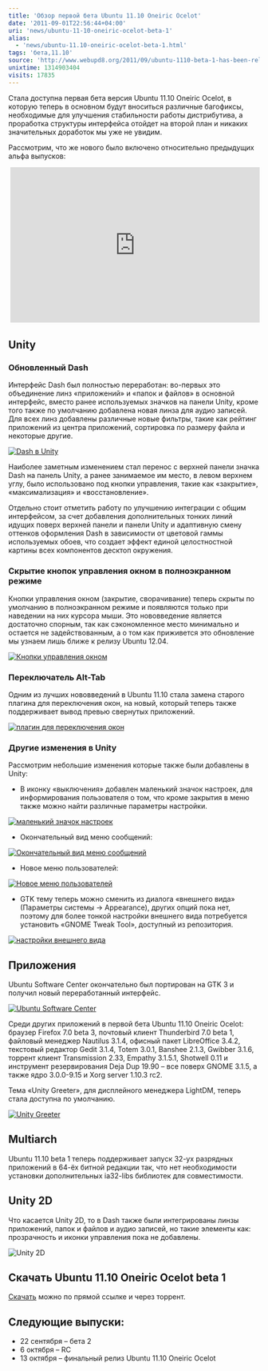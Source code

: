 ```yaml
---
title: 'Обзор первой бета Ubuntu 11.10 Oneiric Ocelot'
date: '2011-09-01T22:56:44+04:00'
uri: 'news/ubuntu-11-10-oneiric-ocelot-beta-1'
alias: 
  - 'news/ubuntu-11.10-oneiric-ocelot-beta-1.html'
tags: 'бета,11.10'
source: 'http://www.webupd8.org/2011/09/ubuntu-1110-beta-1-has-been-released.html'
unixtime: 1314903404
visits: 17835
---
```

Стала доступна первая бета версия Ubuntu 11.10 Oneiric Ocelot, в которую теперь в основном будут вноситься различные багофиксы, необходимые для улучшения стабильности работы дистрибутива, а проработка структуры интерфейса отойдет на второй план и никаких значительных доработок мы уже не увидим.

Рассмотрим, что же нового было включено относительно предыдущих альфа выпусков:

 <iframe src="http://www.youtube.com/embed/9gVQ5KbnQ-g" frameborder="0" width="500" height="311"></iframe>

## Unity

### Обновленный Dash

Интерфейс Dash был полностью переработан: во-первых это объединение линз «приложений» и «папок и файлов» в основной интерфейс, вместо ранее используемых значков на панели Unity, кроме того также по умолчанию добавлена новая линза для аудио записей. Для всех линз добавлены различные новые фильтры, такие как рейтинг приложений из центра приложений, сортировка по размеру файла и некоторые другие.

[![Dash в Unity](img/2011/09/01/22-00/ubuntu1110-music-lens-6103580113-o.jpg)](img/2011/09/01/22-00/ubuntu1110-music-lens-6103580113-o.jpg)

Наиболее заметным изменением стал перенос с верхней панели значка Dash на панель Unity, а ранее занимаемое им место, в левом верхнем углу, было использовано под кнопки управления, такие как «закрытие», «максимализация» и «восстановление».

Отдельно стоит отметить работу по улучшению интеграции с общим интерфейсом, за счет добавления дополнительных тонких линий идущих поверх верхней панели и панели Unity и адаптивную смену оттенков оформления Dash в зависимости от цветовой гаммы используемых обоев, что создает эффект единой целостностной картины всех компонентов десктоп окружения.

### Скрытие кнопок управления окном в полноэкранном режиме

Кнопки управления окном (закрытие, сворачивание) теперь скрыты по умолчанию в полноэкранном режиме и появляются только при наведении на них курсора мыши. Это нововведение является достаточно спорным, так как сэкономленное место минимально и остается не задействованным, а о том как приживется это обновление мы узнаем лишь ближе к релизу Ubuntu 12.04.

[![Кнопки управления окном](img/2011/09/01/22-00/ubuntu1110-no-window-buttons-6104120450-o.jpg)](img/2011/09/01/22-00/ubuntu1110-no-window-buttons-6104120450-o.jpg)

### Переключатель Alt-Tab

Одним из лучших нововведений в Ubuntu 11.10 стала замена старого плагина для переключения окон, на новый, который теперь также поддерживает вывод превью свернутых приложений.

[![плагин для переключения окон](img/2011/09/01/22-00/update-11-10-22-6081936689-o.jpg)](img/2011/09/01/22-00/update-11-10-22-6081936689-o.jpg)

### Другие изменения в Unity

Рассмотрим небольшие изменения которые также были добавлены в Unity:

*   В иконку «выключения» добавлен маленький значок настроек, для информирования пользователя о том, что кроме закрытия в меню также можно найти различные параметры настройки.

[![маленький значок настроек](img/2011/09/01/22-00/11-10-beta1-4-6103567979-o.jpg)](img/2011/09/01/22-00/11-10-beta1-4-6103567979-o.jpg)

*   Окончательный вид меню сообщений:

[![Окончательный вид меню сообщений](img/2011/09/01/22-00/11-10-beta1-3-6104113056-o.jpg)](img/2011/09/01/22-00/11-10-beta1-3-6104113056-o.jpg)

*   Новое меню пользователей:

[![Новое меню пользователей](img/2011/09/01/22-00/user-menu-6104132182-o.jpg)](img/2011/09/01/22-00/user-menu-6104132182-o.jpg)

*   GTK тему теперь можно сменить из диалога «внешнего вида» (Параметры системы → Appearance), других опций пока нет, поэтому для более тонкой настройки внешнего вида потребуется установить «GNOME Tweak Tool», доступный из репозитория.

[![настройки внешнего вида](img/2011/09/01/22-00/11-10-beta1-2-6103566067-o.jpg)](img/2011/09/01/22-00/11-10-beta1-2-6103566067-o.jpg)

## Приложения

Ubuntu Software Center окончательно был портирован на GTK 3 и получил новый переработанный интерфейс.

[![Ubuntu Software Center](img/2011/09/01/22-00/11-10-beta1-6-6104120272-o.jpg)](img/2011/09/01/22-00/11-10-beta1-6-6104120272-o.jpg)

Среди других приложений в первой бета Ubuntu 11.10 Oneiric Ocelot: браузер Firefox 7.0 beta 3, почтовый клиент Thunderbird 7.0 beta 1, файловый менеджер Nautilus 3.1.4, офисный пакет LibreOffice 3.4.2, текстовый редактор Gedit 3.1.4, Totem 3.0.1, Banshee 2.1.3, Gwibber 3.1.6, торрент клиент Transmission 2.33, Empathy 3.1.5.1, Shotwell 0.11 и инструмент резервирования Deja Dup 19.90 – все поверх GNOME 3.1.5, а также ядро 3.0.0-9.15 и Xorg server 1.10.3 rc2.

Тема «Unity Greeter», для дисплейного менеджера LightDM, теперь стала доступна по умолчанию.

[![Unity Greeter](img/2011/09/01/22-00/11-10-beta1-7-6103581731-o.jpg)](img/2011/09/01/22-00/11-10-beta1-7-6103581731-o.jpg)

## Multiarch

Ubuntu 11.10 beta 1 теперь поддерживает запуск 32-ух разрядных приложений в 64-ёх битной редакции так, что нет необходимости установки дополнительных ia32-libs библиотек для совместимости.

## Unity 2D

Что касается Unity 2D, то в Dash также были интегрированы линзы приложений, папок и файлов и аудио записей, но такие элементы как: прозрачность и иконки управления пока не добавлены.

![Unity 2D](img/2011/09/01/22-00/ubuntu1110-unity2d-2-6103571075-o.jpg)

## Скачать Ubuntu 11.10 Oneiric Ocelot beta 1

[Скачать](https://wiki.ubuntu.com/OneiricOcelot/TechnicalOverview/) можно по прямой ссылке и через торрент.

## Следующие выпуски:

*   22 сентября – бета 2
*   6 октября – RC
*   13 октября – финальный релиз Ubuntu 11.10 Oneiric Ocelot
